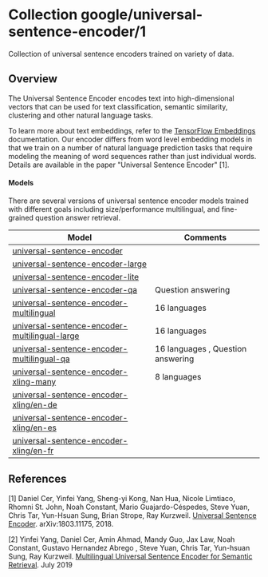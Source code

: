 # Collection google/universal-sentence-encoder/1
Collection of universal sentence encoders trained on variety of data.

<!-- module-type: text-embedding -->
<!-- task: text-embedding -->
<!-- network-architecture: dan -->
<!-- network-architecture: transformer -->
<!-- language: en -->

## Overview
The Universal Sentence Encoder encodes text into high-dimensional vectors that
can be used for text classification, semantic similarity, clustering and other
natural language tasks.

To learn more about text embeddings, refer to the [TensorFlow Embeddings](https://www.tensorflow.org/tutorials/text/word_embeddings)
documentation. Our encoder differs from word level embedding models in that we
train on a number of natural language prediction tasks that require modeling the
meaning of word sequences rather than just individual words. Details are
available in the paper "Universal Sentence Encoder" [1].

#### Models

There are several versions of universal sentence encoder models trained with
different goals including size/performance multilingual, and fine-grained
question answer retrieval.

| Model      | Comments |
|------------|----------|
| [universal-sentence-encoder](https://tfhub.dev/google/universal-sentence-encoder) |
| [universal-sentence-encoder-large](https://tfhub.dev/google/universal-sentence-encoder-large) |
| [universal-sentence-encoder-lite](https://tfhub.dev/google/universal-sentence-encoder-lite) |
| [universal-sentence-encoder-qa](https://tfhub.dev/google/universal-sentence-encoder-qa) | Question answering
| [universal-sentence-encoder-multilingual](https://tfhub.dev/google/universal-sentence-encoder-multilingual) | 16 languages
| [universal-sentence-encoder-multilingual-large](https://tfhub.dev/google/universal-sentence-encoder-multilingual-large) |16 languages
| [universal-sentence-encoder-multilingual-qa](https://tfhub.dev/google/universal-sentence-encoder-multilingual-qa) | 16 languages , Question answering |
| [universal-sentence-encoder-xling-many](https://tfhub.dev/google/universal-sentence-encoder-xling-many) | 8 languages |
| [universal-sentence-encoder-xling/en-de](https://tfhub.dev/google/universal-sentence-encoder-xling/en-de) |
| [universal-sentence-encoder-xling/en-es](https://tfhub.dev/google/universal-sentence-encoder-xling/en-es) |
| [universal-sentence-encoder-xling/en-fr](https://tfhub.dev/google/universal-sentence-encoder-xling/en-fr) |



## References

[1] Daniel Cer, Yinfei Yang, Sheng-yi Kong, Nan Hua, Nicole Limtiaco,
Rhomni St. John, Noah Constant, Mario Guajardo-Céspedes, Steve Yuan, Chris Tar,
Yun-Hsuan Sung, Brian Strope, Ray Kurzweil. [Universal Sentence Encoder](https://arxiv.org/abs/1803.11175).
arXiv:1803.11175, 2018.

[2] Yinfei Yang, Daniel Cer, Amin Ahmad, Mandy Guo, Jax Law, Noah Constant,
Gustavo Hernandez Abrego , Steve Yuan, Chris Tar, Yun-hsuan Sung, Ray Kurzweil.
[Multilingual Universal Sentence Encoder for Semantic Retrieval](https://arxiv.org/abs/1907.04307).
July 2019

